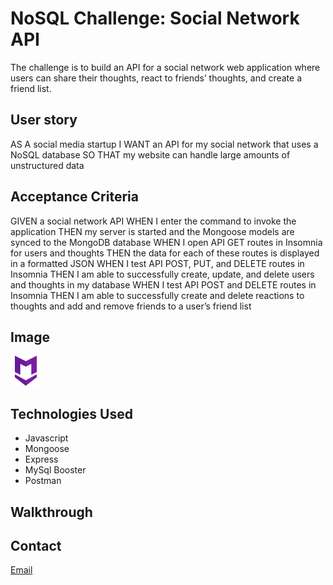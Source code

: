 # NoSQL Challenge: Social Network API
 The challenge is to build an API for a social network web application where users can share their thoughts, react to friends’ thoughts, and create a friend list. 

## User story
AS A social media startup
I WANT an API for my social network that uses a NoSQL database
SO THAT my website can handle large amounts of unstructured data

## Acceptance Criteria 
GIVEN a social network API
WHEN I enter the command to invoke the application
THEN my server is started and the Mongoose models are synced to the MongoDB database
WHEN I open API GET routes in Insomnia for users and thoughts
THEN the data for each of these routes is displayed in a formatted JSON
WHEN I test API POST, PUT, and DELETE routes in Insomnia
THEN I am able to successfully create, update, and delete users and thoughts in my database
WHEN I test API POST and DELETE routes in Insomnia
THEN I am able to successfully create and delete reactions to thoughts and add and remove friends to a user’s friend list

## Image
![alt text](https://github.com/adam-p/markdown-here/raw/master/src/common/images/icon48.png "Logo Title Text 1")

## Technologies Used 
* Javascript 
* Mongoose 
* Express
* MySql Booster 
* Postman

## Walkthrough
<a href="http://www.youtube.com/watch?feature=player_embedded&v=YOUTUBE_VIDEO_ID_HERE
" target="_blank"></a>

## Contact 
[Email](bai1eigh@outlook.com)